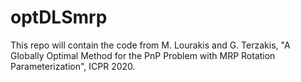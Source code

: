 # optDLSmrp

This repo will contain the code from M. Lourakis and G. Terzakis, "A Globally Optimal Method for the PnP Problem with MRP Rotation Parameterization", ICPR 2020.
